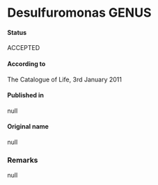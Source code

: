 # Desulfuromonas GENUS

#### Status
ACCEPTED

#### According to
The Catalogue of Life, 3rd January 2011

#### Published in
null

#### Original name
null

### Remarks
null
